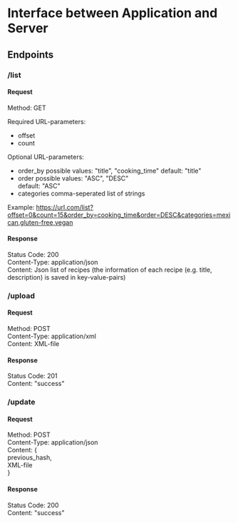 # Interface between Application and Server
## Endpoints
### /list
#### Request  
Method: GET  

Required URL-parameters:  
- offset
- count

Optional URL-parameters:
- order_by
    possible values: "title", "cooking_time"
    default: "title" 
- order
      possible values: "ASC", "DESC"  
      default: "ASC"
- categories
     comma-seperated list of strings

Example:
https://url.com/list?offset=0&count=15&order_by=cooking_time&order=DESC&categories=mexican,gluten-free,vegan


#### Response
Status Code: 200  
Content-Type: application/json  
Content: Json list of recipes (the information of each recipe (e.g. title, description) is saved in key-value-pairs)  

### /upload
#### Request  
Method: POST  
Content-Type: application/xml  
Content: XML-file  

#### Response
Status Code: 201  
Content: "success"

### /update
#### Request  
Method: POST  
Content-Type: application/json  
Content: {   
previous_hash,  
XML-file  
}

#### Response
Status Code: 200  
Content: "success"

